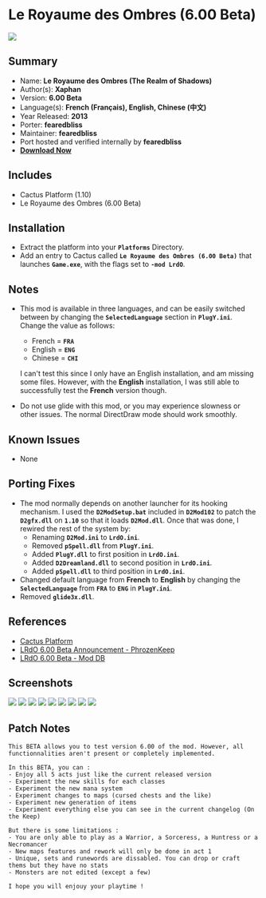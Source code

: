 # Le Royaume des Ombres (6.00 Beta)

![](https://xyinn.org/diablo/platforms/platinum/Le_Royaume_des_Ombres_6.00_Beta/screenshots/Screenshot002.jpg)

## Summary

- Name: **Le Royaume des Ombres (The Realm of Shadows)**
- Author(s): **Xaphan**
- Version: **6.00 Beta**
- Language(s): **French (Français), English, Chinese (中文)**
- Year Released: **2013**
- Porter: **fearedbliss**
- Maintainer: **fearedbliss**
- Port hosted and verified internally by **fearedbliss**
- [**Download Now**](https://xyinn.org/diablo/platforms/platinum/Le_Royaume_des_Ombres_6.00_Beta/)

## Includes

- Cactus Platform (1.10)
- Le Royaume des Ombres (6.00 Beta)

## Installation

- Extract the platform into your **`Platforms`** Directory.
- Add an entry to Cactus called **`Le Royaume des Ombres (6.00 Beta)`** that
  launches **`Game.exe`**, with the flags set to **`-mod LrdO`**.

## Notes

- This mod is available in three languages, and can be easily switched between
  by changing the **`SelectedLanguage`** section in **`PlugY.ini`**. Change the
  value as follows:

	- French = **`FRA`**
	- English = **`ENG`**
	- Chinese = **`CHI`**
	
  I can't test this since I only have an English installation, and am missing
  some files. However, with the **English** installation, I was still able to
  successfully test the **French** version though.

- Do not use glide with this mod, or you may experience slowness or other
  issues. The normal DirectDraw mode should work smoothly.

## Known Issues

- None

## Porting Fixes

- The mod normally depends on another launcher for its hooking mechanism. I used
  the **`D2ModSetup.bat`** included in **`D2Mod102`** to patch the
  **`D2gfx.dll`** on **`1.10`** so that it loads **`D2Mod.dll`**. Once that was
  done, I rewired the rest of the system by:
	- Renaming **`D2Mod.ini`** to **`LrdO.ini`**.
	- Removed **`pSpell.dll`** from **`PlugY.ini`**.
	- Added **`PlugY.dll`** to first position in **`LrdO.ini`**.
	- Added **`D2Dreamland.dll`** to second position in **`LrdO.ini`**.
	- Added **`pSpell.dll`** to third position in **`LrdO.ini`**.
- Changed default language from **French** to **English** by changing the
  **`SelectedLanguage`** from **`FRA`** to **`ENG`** in **`PlugY.ini`**.
- Removed **`glide3x.dll`**.

## References

- [Cactus Platform](https://github.com/fearedbliss/Cactus)
- [LRdO 6.00 Beta Announcement - PhrozenKeep](https://d2mods.info/forum/viewtopic.php?f=184&t=62949)
- [LRdO 6.00 Beta - Mod DB](https://www.moddb.com/mods/le-royaume-des-ombres/downloads/le-royaume-des-ombres-600-public-beta)

## Screenshots

![](https://xyinn.org/diablo/platforms/platinum/Le_Royaume_des_Ombres_6.00_Beta/screenshots/Screenshot001.jpg)
![](https://xyinn.org/diablo/platforms/platinum/Le_Royaume_des_Ombres_6.00_Beta/screenshots/Screenshot003.jpg)
![](https://xyinn.org/diablo/platforms/platinum/Le_Royaume_des_Ombres_6.00_Beta/screenshots/Screenshot004.jpg)
![](https://xyinn.org/diablo/platforms/platinum/Le_Royaume_des_Ombres_6.00_Beta/screenshots/Screenshot005.jpg)
![](https://xyinn.org/diablo/platforms/platinum/Le_Royaume_des_Ombres_6.00_Beta/screenshots/Screenshot006.jpg)
![](https://xyinn.org/diablo/platforms/platinum/Le_Royaume_des_Ombres_6.00_Beta/screenshots/Screenshot007.jpg)
![](https://xyinn.org/diablo/platforms/platinum/Le_Royaume_des_Ombres_6.00_Beta/screenshots/Screenshot008.jpg)
![](https://xyinn.org/diablo/platforms/platinum/Le_Royaume_des_Ombres_6.00_Beta/screenshots/Screenshot009.jpg)
![](https://xyinn.org/diablo/platforms/platinum/Le_Royaume_des_Ombres_6.00_Beta/screenshots/Screenshot010.jpg)

## Patch Notes

```
This BETA allows you to test version 6.00 of the mod. However, all functionnalities aren't present or completely implemented.

In this BETA, you can :
- Enjoy all 5 acts just like the current released version
- Experiment the new skills for each classes
- Experiment the new mana system
- Experiment changes to maps (cursed chests and the like)
- Experiment new generation of items
- Experiment everything else you can see in the current changelog (On the Keep)

But there is some limitations :
- You are only able to play as a Warrior, a Sorceress, a Huntress or a Necromancer
- New maps features and rework will only be done in act 1
- Unique, sets and runewords are dissabled. You can drop or craft thems but they have no stats
- Monsters are not edited (except a few)

I hope you will enjouy your playtime !
```